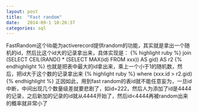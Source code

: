 ```yaml
---
layout: post
title:  "Fast random"
date:   2014-09-1 10:26:37
categories: sql
---
```


FastRandom这个lib能为activerecord提供random的功能，其实就是拿出一个随机的id，然后比这个id大的记录拿出来，具体实现是：
{% highlight ruby %}
join (SELECT CEIL(RAND() * (SELECT MAX(id) FROM xxx)) AS gid) AS r2
{% endhighlight %}
也就是把表中最大的id拿出来，乘上一个小于1的随机数，然后，把id大于这个数的记录拿出来
{% highlight ruby %}
where (xxx.id > r2.gid)
{% endhighlight %}
正因如此，用到fast random的表id就不能任意妄为，一旦id中断，中间出现几个数量级差就要悲剧了，如id=222，然后人为添加了id是4444的记录，之后新加的记录的id就从4444开始了，然后id<4444再被random出来的概率就非常小了

[jekyll-gh]: https://github.com/jekyll/jekyll
[jekyll]:    http://jekyllrb.com
